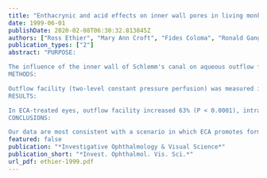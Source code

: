 ```yaml
---
title: "Enthacrynic and acid effects on inner wall pores in living monkeys"
date: 1999-06-01
publishDate: 2020-02-08T06:30:32.813845Z
authors: ["Ross Ethier", "Mary Ann Croft", "Fides Coloma", "Ronald Gangnon", "Bill Ladd", "Paul Kaufman"]
publication_types: ["2"]
abstract: "PURPOSE:

The influence of the inner wall of Schlemm's canal on aqueous outflow facility remains poorly understood. We examined the relationship between inner wall pore characteristics and outflow facility in living primate eyes in which facility had been pharmacologically increased by ethacrynic acid (ECA) infusion and in contralateral control eyes.
METHODS:

Outflow facility (two-level constant pressure perfusion) was measured in eight pairs of living monkey eyes before and after administration of a bolus dose of either 0.125 mM ECA or vehicle. After exsanguination, eyes were fixed in situ under constant-pressure conditions (mean fixation pressure approximately 19 mm Hg). The density and diameter of inner wall pores and the number and area of platelet aggregates on the inner wall of Schlemm's canal were measured by scanning electron microscopy.
RESULTS:

In ECA-treated eyes, outflow facility increased 63% (P < 0.0001), intracellular pore density decreased 46% (P = 0.0094), intracellular pore size increased 27% (P = 0.049), platelet aggregate density increased 158% (P < 0.0001), and area covered by platelets increased 210% (P = 0.012) relative to contralateral controls. Although the average density and size of intercellular pores were essentially unaffected by ECA, an increased density of large (> or = 1.90 microm) intercellular pores was seen in ECA-treated eyes. The density of intracellular pores increased with the duration of fixative perfusion. Other than a weak negative correlation between outflow facility and intracellular pore density in ECA-treated eyes (P = 0.052), facility was not correlated with inner wall pore features.
CONCLUSIONS:

Our data are most consistent with a scenario in which ECA promotes formation of large intercellular pores in the inner wall of Schlemm's canal, which are then masked by platelet aggregates. Masking of intercellular pores, combined with fixation-induced alteration of inner wall pore density, greatly complicates attempts to relate facility to inner wall structure and suggests that in vivo pore density is smaller than in fixed tissue. Additionally, facility-influencing effects of ECA on the juxtacanalicular tissue cannot be excluded."
featured: false
publication: "*Investigative Ophthalmology & Visual Science*"
publication_short: "*Invest. Ophthalmol. Vis. Sci.*"
url_pdf: ethier-1999.pdf
---
```


